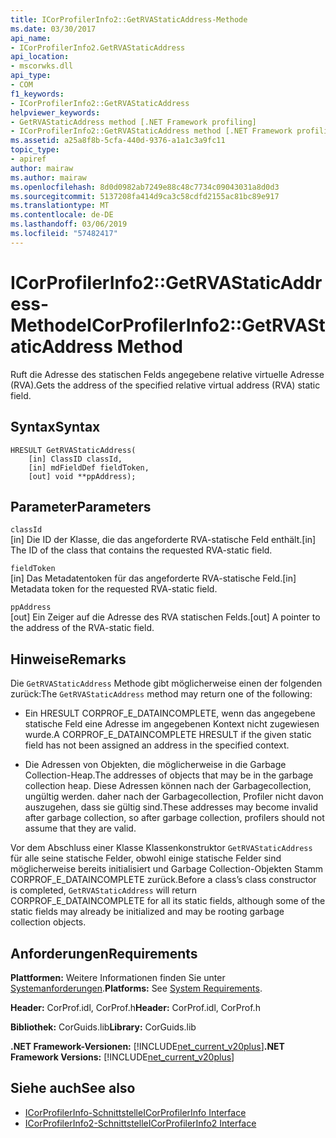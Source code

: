 ```yaml
---
title: ICorProfilerInfo2::GetRVAStaticAddress-Methode
ms.date: 03/30/2017
api_name:
- ICorProfilerInfo2.GetRVAStaticAddress
api_location:
- mscorwks.dll
api_type:
- COM
f1_keywords:
- ICorProfilerInfo2::GetRVAStaticAddress
helpviewer_keywords:
- GetRVAStaticAddress method [.NET Framework profiling]
- ICorProfilerInfo2::GetRVAStaticAddress method [.NET Framework profiling]
ms.assetid: a25a8f8b-5cfa-440d-9376-a1a1c3a9fc11
topic_type:
- apiref
author: mairaw
ms.author: mairaw
ms.openlocfilehash: 8d0d0982ab7249e88c48c7734c09043031a8d0d3
ms.sourcegitcommit: 5137208fa414d9ca3c58cdfd2155ac81bc89e917
ms.translationtype: MT
ms.contentlocale: de-DE
ms.lasthandoff: 03/06/2019
ms.locfileid: "57482417"
---
```

# <a name="icorprofilerinfo2getrvastaticaddress-method"></a><span data-ttu-id="2d89f-102">ICorProfilerInfo2::GetRVAStaticAddress-Methode</span><span class="sxs-lookup"><span data-stu-id="2d89f-102">ICorProfilerInfo2::GetRVAStaticAddress Method</span></span>
<span data-ttu-id="2d89f-103">Ruft die Adresse des statischen Felds angegebene relative virtuelle Adresse (RVA).</span><span class="sxs-lookup"><span data-stu-id="2d89f-103">Gets the address of the specified relative virtual address (RVA) static field.</span></span>  
  
## <a name="syntax"></a><span data-ttu-id="2d89f-104">Syntax</span><span class="sxs-lookup"><span data-stu-id="2d89f-104">Syntax</span></span>  
  
```  
HRESULT GetRVAStaticAddress(  
    [in] ClassID classId,  
    [in] mdFieldDef fieldToken,  
    [out] void **ppAddress);  
```  
  
## <a name="parameters"></a><span data-ttu-id="2d89f-105">Parameter</span><span class="sxs-lookup"><span data-stu-id="2d89f-105">Parameters</span></span>  
 `classId`  
 <span data-ttu-id="2d89f-106">[in] Die ID der Klasse, die das angeforderte RVA-statische Feld enthält.</span><span class="sxs-lookup"><span data-stu-id="2d89f-106">[in] The ID of the class that contains the requested RVA-static field.</span></span>  
  
 `fieldToken`  
 <span data-ttu-id="2d89f-107">[in] Das Metadatentoken für das angeforderte RVA-statische Feld.</span><span class="sxs-lookup"><span data-stu-id="2d89f-107">[in] Metadata token for the requested RVA-static field.</span></span>  
  
 `ppAddress`  
 <span data-ttu-id="2d89f-108">[out] Ein Zeiger auf die Adresse des RVA statischen Felds.</span><span class="sxs-lookup"><span data-stu-id="2d89f-108">[out] A pointer to the address of the RVA-static field.</span></span>  
  
## <a name="remarks"></a><span data-ttu-id="2d89f-109">Hinweise</span><span class="sxs-lookup"><span data-stu-id="2d89f-109">Remarks</span></span>  
 <span data-ttu-id="2d89f-110">Die `GetRVAStaticAddress` Methode gibt möglicherweise einen der folgenden zurück:</span><span class="sxs-lookup"><span data-stu-id="2d89f-110">The `GetRVAStaticAddress` method may return one of the following:</span></span>  
  
-   <span data-ttu-id="2d89f-111">Ein HRESULT CORPROF_E_DATAINCOMPLETE, wenn das angegebene statische Feld eine Adresse im angegebenen Kontext nicht zugewiesen wurde.</span><span class="sxs-lookup"><span data-stu-id="2d89f-111">A CORPROF_E_DATAINCOMPLETE HRESULT if the given static field has not been assigned an address in the specified context.</span></span>  
  
-   <span data-ttu-id="2d89f-112">Die Adressen von Objekten, die möglicherweise in die Garbage Collection-Heap.</span><span class="sxs-lookup"><span data-stu-id="2d89f-112">The addresses of objects that may be in the garbage collection heap.</span></span> <span data-ttu-id="2d89f-113">Diese Adressen können nach der Garbagecollection, ungültig werden. daher nach der Garbagecollection, Profiler nicht davon auszugehen, dass sie gültig sind.</span><span class="sxs-lookup"><span data-stu-id="2d89f-113">These addresses may become invalid after garbage collection, so after garbage collection, profilers should not assume that they are valid.</span></span>  
  
 <span data-ttu-id="2d89f-114">Vor dem Abschluss einer Klasse Klassenkonstruktor `GetRVAStaticAddress` für alle seine statische Felder, obwohl einige statische Felder sind möglicherweise bereits initialisiert und Garbage Collection-Objekten Stamm CORPROF_E_DATAINCOMPLETE zurück.</span><span class="sxs-lookup"><span data-stu-id="2d89f-114">Before a class’s class constructor is completed, `GetRVAStaticAddress` will return CORPROF_E_DATAINCOMPLETE for all its static fields, although some of the static fields may already be initialized and may be rooting garbage collection objects.</span></span>  
  
## <a name="requirements"></a><span data-ttu-id="2d89f-115">Anforderungen</span><span class="sxs-lookup"><span data-stu-id="2d89f-115">Requirements</span></span>  
 <span data-ttu-id="2d89f-116">**Plattformen:** Weitere Informationen finden Sie unter [Systemanforderungen](../../../../docs/framework/get-started/system-requirements.md).</span><span class="sxs-lookup"><span data-stu-id="2d89f-116">**Platforms:** See [System Requirements](../../../../docs/framework/get-started/system-requirements.md).</span></span>  
  
 <span data-ttu-id="2d89f-117">**Header:** CorProf.idl, CorProf.h</span><span class="sxs-lookup"><span data-stu-id="2d89f-117">**Header:** CorProf.idl, CorProf.h</span></span>  
  
 <span data-ttu-id="2d89f-118">**Bibliothek:** CorGuids.lib</span><span class="sxs-lookup"><span data-stu-id="2d89f-118">**Library:** CorGuids.lib</span></span>  
  
 <span data-ttu-id="2d89f-119">**.NET Framework-Versionen:** [!INCLUDE[net_current_v20plus](../../../../includes/net-current-v20plus-md.md)]</span><span class="sxs-lookup"><span data-stu-id="2d89f-119">**.NET Framework Versions:** [!INCLUDE[net_current_v20plus](../../../../includes/net-current-v20plus-md.md)]</span></span>  
  
## <a name="see-also"></a><span data-ttu-id="2d89f-120">Siehe auch</span><span class="sxs-lookup"><span data-stu-id="2d89f-120">See also</span></span>
- [<span data-ttu-id="2d89f-121">ICorProfilerInfo-Schnittstelle</span><span class="sxs-lookup"><span data-stu-id="2d89f-121">ICorProfilerInfo Interface</span></span>](../../../../docs/framework/unmanaged-api/profiling/icorprofilerinfo-interface.md)
- [<span data-ttu-id="2d89f-122">ICorProfilerInfo2-Schnittstelle</span><span class="sxs-lookup"><span data-stu-id="2d89f-122">ICorProfilerInfo2 Interface</span></span>](../../../../docs/framework/unmanaged-api/profiling/icorprofilerinfo2-interface.md)
